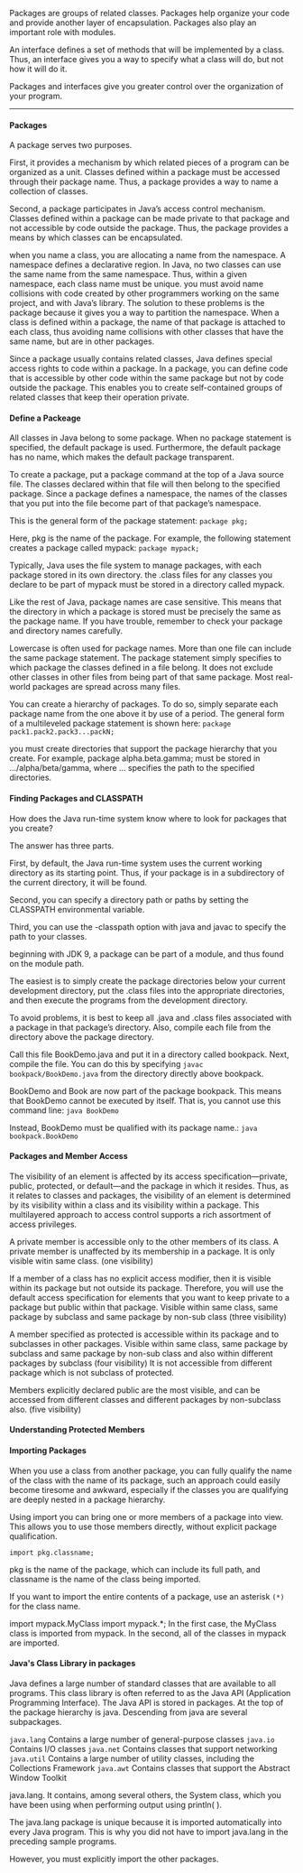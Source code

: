 

Packages are groups of related classes. Packages help organize your code and provide another layer of encapsulation. Packages also play an important role with modules. 

An interface defines a set of methods that will be implemented by a class. Thus, an interface gives you a way to specify what a class will do, but not how it will do it.

Packages and interfaces give you greater control over the organization of your program.


___

#### Packages

A package serves two purposes. 

First, it provides a mechanism by which related pieces of a program can be organized as a unit. Classes defined
within a package must be accessed through their package name. Thus, a package provides a way to name a collection of classes. 

Second, a package participates in Java’s access control
mechanism. Classes defined within a package can be made private to that package and not accessible by code outside the package. Thus, the package provides a means by which classes can be encapsulated.



when you name a class, you are allocating a name from the namespace.
A namespace defines a declarative region. In Java, no two classes can use the same name
from the same namespace. Thus, within a given namespace, each class name must be
unique. you must avoid name collisions with code created by
other programmers working on the same project, and with Java’s library. The solution to these
problems is the package because it gives you a way to partition the namespace. When a class
is defined within a package, the name of that package is attached to each class, thus avoiding
name collisions with other classes that have the same name, but are in other packages.

Since a package usually contains related classes, Java defines special access rights to code
within a package. In a package, you can define code that is accessible by other code within the
same package but not by code outside the package. This enables you to create self-contained
groups of related classes that keep their operation private.


#### Define a Packeage

All classes in Java belong to some package. When no package statement is specified, the
default package is used. Furthermore, the default package has no name, which makes the default
package transparent.

To create a package, put a package command at the top of a Java source file. The classes declared within that file will then belong to the specified package. Since a package defines a namespace, the names of the classes that you put into the file become part of that package’s namespace.

This is the general form of the package statement:
`package pkg;`

Here, pkg is the name of the package. For example, the following statement creates a package called mypack:
`package mypack;`

Typically, Java uses the file system to manage packages, with each package stored in its
own directory.
the .class files for any classes you declare to be part of mypack must be stored in a directory called mypack.

Like the rest of Java, package names are case sensitive. This means that the directory in
which a package is stored must be precisely the same as the package name. If you have trouble, remember to check your package and directory names carefully. 

Lowercase is often used for package names.
More than one file can include the same package statement. The package statement simply
specifies to which package the classes defined in a file belong. It does not exclude other classes
in other files from being part of that same package. Most real-world packages are spread across
many files.


You can create a hierarchy of packages. To do so, simply separate each package name from
the one above it by use of a period. The general form of a multileveled package statement is
shown here:
`package pack1.pack2.pack3...packN;`

you must create directories that support the package hierarchy that you create.
For example,
package alpha.beta.gamma;
must be stored in .../alpha/beta/gamma, where ... specifies the path to the specified directories.


#### Finding Packages and CLASSPATH


How does the Java run-time system know where to look for packages that you create? 

The answer has three parts. 

First,
by default, the Java run-time system uses the current working directory as its starting
point. Thus, if your package is in a subdirectory of the current directory, it will be found.

Second, you can specify a directory path or paths by setting the CLASSPATH environmental
variable. 

Third, you can use the -classpath option with java and javac to specify the path to
your classes.


beginning with JDK 9, a package can be part of a
module, and thus found on the module path.


The easiest is to simply create the package
directories below your current development directory, put the .class files into the appropriate
directories, and then execute the programs from the development directory.


To avoid problems, it is best to keep all .java and .class files associated with a package in that package’s directory. Also, compile each file from the directory above
the package directory.



Call this file BookDemo.java and put it in a directory called bookpack. Next, compile the file. You can do this by specifying
`javac bookpack/BookDemo.java`
from the directory directly above bookpack. 

BookDemo and Book are now part of the package bookpack. This means that BookDemo cannot be executed by itself. That is, you cannot use this command line:
`java BookDemo`

Instead, BookDemo must be qualified with its package name.:
`java bookpack.BookDemo`



#### Packages and Member Access

The visibility of an element is affected by its access specification—private, public, protected, or default—and the package in which it resides. Thus, as it relates to classes
and packages, the visibility of an element is determined by its visibility within a class and its visibility within a package. This multilayered approach to access control supports a rich
assortment of access privileges.


A private member is accessible only to the other members of its class. A private member is unaffected by its membership in a package. It is only visible witin same class. (one visibility) 


If a member of a class has no explicit access modifier, then it is visible within its package but not outside its package. Therefore, you will use the default access specification for elements that you want to keep private to a package but public within that package.
Visible within same class, same package by subclass and same package by non-sub class (three visibility)


A member specified as protected is accessible within its package and to subclasses in other packages. 
Visible within same class, same package by subclass and same package by non-sub class and also within different packages by subclass (four visibility) 
It is not accessible from different package which is not subclass of protected.

Members explicitly declared public are the most visible, and can be accessed from different classes and different packages by non-subclass also. (five visibility) 




#### Understanding Protected Members



#### Importing Packages

When you use a class from another package, you can fully qualify the name of the class with the
name of its package, such an approach could
easily become tiresome and awkward, especially if the classes you are qualifying are deeply
nested in a package hierarchy.

Using import you
can bring one or more members of a package into view. This allows you to use those members
directly, without explicit package qualification.

`import pkg.classname;`

pkg is the name of the package, which can include its full path, and classname is the name of the class being imported.


If you want to import the entire contents of a package, use
an asterisk `(*)` for the class name.

import mypack.MyClass
import mypack.*;
In the first case, the MyClass class is imported from mypack. In the second, all of the classes in mypack are imported.





#### Java's Class Library in packages

Java defines a large number of standard classes that are
available to all programs. This class library is often referred to as the Java API (Application
Programming Interface). The Java API is stored in packages. At the top of the package hierarchy
is java. Descending from java are several subpackages.

`java.lang` Contains a large number of general-purpose classes
`java.io` Contains I/O classes
`java.net` Contains classes that support networking
`java.util`  Contains a large number of utility classes, including the Collections Framework
`java.awt`  Contains classes that support the Abstract Window Toolkit

java.lang. It contains, among
several others, the System class, which you have been using when performing output using
println( ).

The java.lang package is unique because it is imported automatically into every
Java program. This is why you did not have to import java.lang in the preceding sample
programs. 

However, you must explicitly import the other packages.


